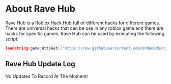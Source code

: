 # About Rave Hub
Rave Hub is a Roblox Hack Hub full of different hacks for different games. 
There are universal hacks that can be use in any roblox game and there are hacks for specific games.
Rave Hub can be used by executing the following script:
```lua
loadstring(game:HttpGet(('https://raw.githubusercontent.com/UnNamedScripts/Rave-Hub/main/Hub')))()
```

## Rave Hub Update Log
No Updates To Record At The Moment!
